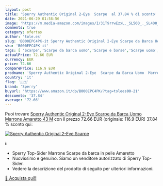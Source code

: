```yaml
---
layout: post
title: 'Sperry Authentic Original 2-Eye  Scarpe  al 37.84 % di sconto'
date: 2021-06-29 01:58:56
image: 'https://m.media-amazon.com/images/I/31T9rrwEzxL._SL500_._SL400_.jpg'
comments: true
category: ofertas
author: 'tole.es'
slug: 'B000EPC4PK-it Sperry Authentic Original 2-Eye Scarpe da Barca Uomo...'
sku: 'B000EPC4PK-it'
tags: [ 'Scarpe','Scarpe da barca uomo','Scarpe e borse','Scarpe uomo','sperry', ]
actualPrice: 72.66 EUR
currency: EUR
price: 72.66
comparePrice: 116.9 EUR
prodname: 'Sperry Authentic Original 2-Eye  Scarpe da Barca Uomo  Marrone  Amaretto   43 M'
country: 'it'
flag: '🇮🇹'
brand: 'Sperry'
buyurl: 'https://www.amazon.it/dp/B000EPC4PK/?tag=tolees00-21'
descuento: '37.84'
average: '72.66'
---
```


Puoi trovare [Sperry Authentic Original 2-Eye  Scarpe da Barca Uomo  Marrone  Amaretto   43 M](https://www.amazon.it/dp/B000EPC4PK/?tag=tolees00-21) con il prezzo 72.66 EUR (originale: 116.9 EUR) 37.84 % sconto qui:

[![Sperry Authentic Original 2-Eye  Scarpe ](https://m.media-amazon.com/images/I/31T9rrwEzxL._SL500_._SL400_.jpg)](https://www.amazon.it/dp/B000EPC4PK/?tag=tolees00-21)

ℹ️:

- Sperry Top-Sider Marrone Scarpe da barca in pelle Amaretto
- Nuovissimo e genuino. Siamo un venditore autorizzato di Sperry Top-Sider.
- Vedere la descrizione del prodotto di seguito per ulteriori informazioni.

[🛒 Acquista qui!!](https://www.amazon.it/dp/B000EPC4PK/?tag=tolees00-21)

